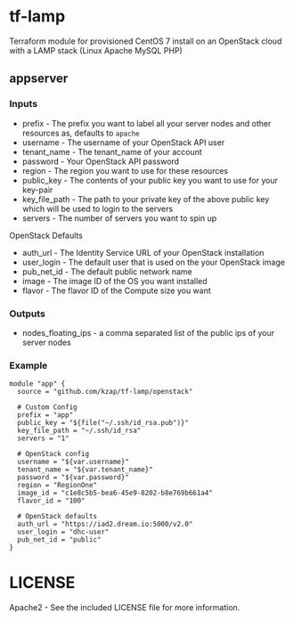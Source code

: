 # tf-lamp

Terraform module for provisioned CentOS 7 install on an OpenStack cloud with a LAMP stack (Linux Apache MySQL PHP)

## appserver

### Inputs

  * prefix - The prefix you want to label all your server nodes and other resources as, defaults to `apache`
  * username - The username of your OpenStack API user
  * tenant_name - The tenant_name of your account
  * password - Your OpenStack API password
  * region - The region you want to use for these resources
  * public_key - The contents of your public key you want to use for your key-pair
  * key_file_path - The path to your private key of the above public key which will be used to login to the servers
  * servers - The number of servers you want to spin up
  
OpenStack Defaults

  * auth_url - The Identity Service URL of your OpenStack installation
  * user_login - The default user that is used on the your OpenStack image
  * pub_net_id - The default public network name
  * image - The image ID of the OS you want installed
  * flavor - The flavor ID of the Compute size you want

### Outputs

  * nodes_floating_ips - a comma separated list of the public ips of your server nodes

### Example

    module "app" {
      source = "github.com/kzap/tf-lamp/openstack"
      
      # Custom Config
      prefix = "app"
      public_key = "${file("~/.ssh/id_rsa.pub")}"
      key_file_path = "~/.ssh/id_rsa"
      servers = "1"

      # OpenStack config
      username = "${var.username}"
      tenant_name = "${var.tenant_name}"
      password = "${var.password}"
      region = "RegionOne"
      image_id = "c1e8c5b5-bea6-45e9-8202-b8e769b661a4"
      flavor_id = "100"

      # OpenStack defaults
      auth_url = "https://iad2.dream.io:5000/v2.0"
      user_login = "dhc-user"
      pub_net_id = "public"
    }

# LICENSE

Apache2 - See the included LICENSE file for more information.
